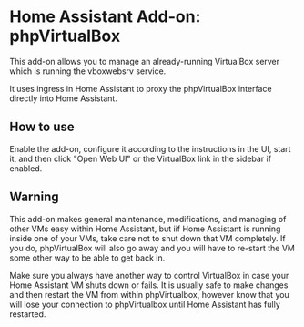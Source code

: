 # Home Assistant Add-on: phpVirtualBox

This add-on allows you to manage an already-running VirtualBox server which is running the vboxwebsrv service.

It uses ingress in Home Assistant to proxy the phpVirtualBox interface directly into Home Assistant.

## How to use

Enable the add-on, configure it according to the instructions in the UI, start it, and then click "Open Web UI" or the VirtualBox link in the sidebar if enabled.

## Warning

This add-on makes general maintenance, modifications, and managing of other VMs easy within Home Assistant, but iif Home Assistant is running inside one of your VMs, take care not to shut down that VM completely. If you do, phpVirtualBox will also go away and you will have to re-start the VM some other way to be able to get back in.

Make sure you always have another way to control VirtualBox in case your Home Assistant VM shuts down or fails. It is usually safe to make changes and then restart the VM from within phpVirtualbox, however know that you will lose your connection to phpVirtualbox until Home Assistant has fully restarted.
